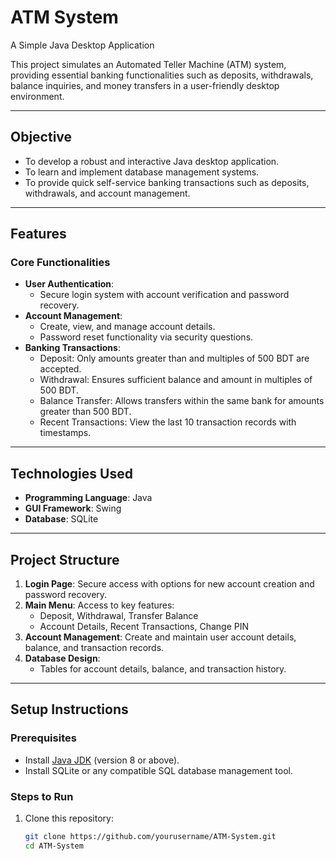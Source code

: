 # ATM System  
A Simple Java Desktop Application  

This project simulates an Automated Teller Machine (ATM) system, providing essential banking functionalities such as deposits, withdrawals, balance inquiries, and money transfers in a user-friendly desktop environment.  

---

## **Objective**  
- To develop a robust and interactive Java desktop application.  
- To learn and implement database management systems.  
- To provide quick self-service banking transactions such as deposits, withdrawals, and account management.  

---

## **Features**  
### **Core Functionalities**  
- **User Authentication**:  
  - Secure login system with account verification and password recovery.  
- **Account Management**:  
  - Create, view, and manage account details.  
  - Password reset functionality via security questions.  
- **Banking Transactions**:  
  - Deposit: Only amounts greater than and multiples of 500 BDT are accepted.  
  - Withdrawal: Ensures sufficient balance and amount in multiples of 500 BDT.  
  - Balance Transfer: Allows transfers within the same bank for amounts greater than 500 BDT.  
  - Recent Transactions: View the last 10 transaction records with timestamps.  

---

## **Technologies Used**  
- **Programming Language**: Java  
- **GUI Framework**: Swing  
- **Database**: SQLite  

---

## **Project Structure**  
1. **Login Page**: Secure access with options for new account creation and password recovery.  
2. **Main Menu**: Access to key features:  
   - Deposit, Withdrawal, Transfer Balance  
   - Account Details, Recent Transactions, Change PIN  
3. **Account Management**: Create and maintain user account details, balance, and transaction records.  
4. **Database Design**:  
   - Tables for account details, balance, and transaction history.  

---

## **Setup Instructions**  

### **Prerequisites**  
- Install [Java JDK](https://www.oracle.com/java/technologies/javase-downloads.html) (version 8 or above).  
- Install SQLite or any compatible SQL database management tool.  

### **Steps to Run**  
1. Clone this repository:  
   ```bash
   git clone https://github.com/yourusername/ATM-System.git
   cd ATM-System
